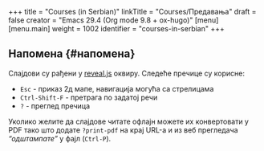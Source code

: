 +++
title = "Courses (in Serbian)"
linkTitle = "Courses/Предавања"
draft = false
creator = "Emacs 29.4 (Org mode 9.8 + ox-hugo)"
[menu]
  [menu.main]
    weight = 1002
    identifier = "courses-in-serbian"
+++

## Напомена {#напомена}

Слајдови су рађени у [reveal.js](https://revealjs.com/) оквиру. Следеће пречице су корисне:

-   `Esc` - приказ 2д мапе, навигација могућа са стрелицама
-   `Ctrl-Shift-F` - претрага по задатој речи
-   `?` - преглед пречица

Уколико желите да слајдове читате офлајн можете их конвертовати у PDF тако што
додате `?print-pdf` на крај URL-а и из веб прегледача _“одштампате”_ у фајл
(`Ctrl-P`).
